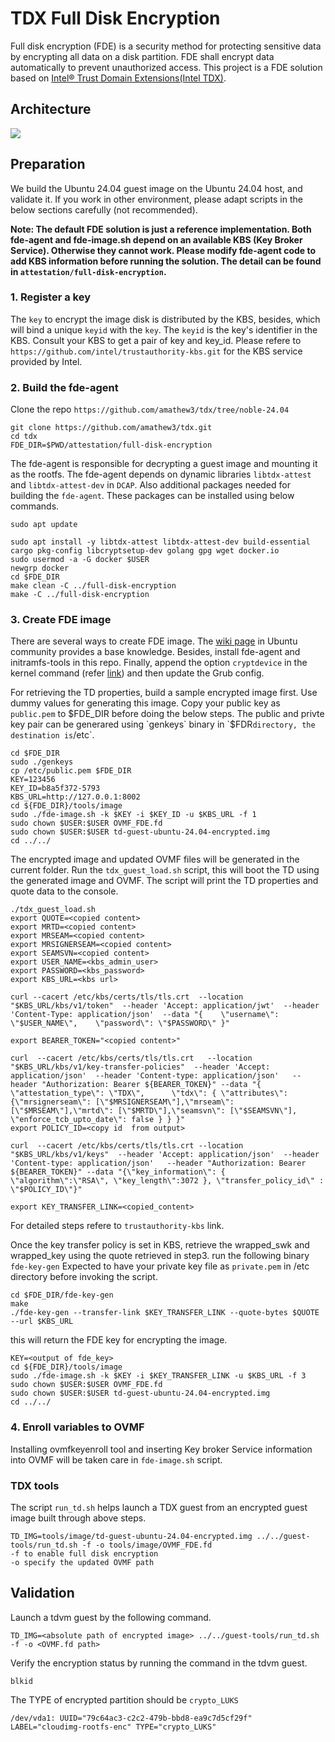 # TDX Full Disk Encryption

Full disk encryption (FDE) is a security method for protecting sensitive
data by encrypting all data on a disk partition. FDE shall encrypt data
automatically to prevent unauthorized access.
This project is a FDE solution based on [Intel&reg; Trust Domain 
Extensions(Intel TDX)](https://www.intel.com/content/www/us/en/developer/articles/technical/intel-trust-domain-extensions.html).

## Architecture

![](../attestation/full-disk-encryption/docs/fde-arch.png)
  
## Preparation

We build the Ubuntu 24.04 guest image on the Ubuntu 24.04 host, and validate it. If you work in other environment, please adapt scripts in the below sections carefully (not recommended).

**Note: The default FDE solution is just a reference implementation. Both fde-agent and fde-image.sh depend on an available KBS (Key Broker Service). Otherwise they cannot work. Please modify fde-agent code to add KBS information before running the solution. The detail can be found in `attestation/full-disk-encryption`.**

### 1. Register a key 

The `key` to encrypt the image disk is distributed by the KBS, besides, which will bind a unique `keyid` with the `key`. The `keyid` is the key's identifier in the KBS. Consult your KBS to get a pair of key and key_id. Please refere to `https://github.com/intel/trustauthority-kbs.git` for the KBS service provided by Intel.

### 2. Build the fde-agent
Clone the repo `https://github.com/amathew3/tdx/tree/noble-24.04`

```
git clone https://github.com/amathew3/tdx.git
cd tdx
FDE_DIR=$PWD/attestation/full-disk-encryption
```

The fde-agent is responsible for decrypting a guest image and mounting it as the rootfs. The fde-agent depends on dynamic libraries `libtdx-attest` and `libtdx-attest-dev` in `DCAP`. Also additional packages needed for building the `fde-agent`. These packages can be installed using below commands.

```
sudo apt update

sudo apt install -y libtdx-attest libtdx-attest-dev build-essential cargo pkg-config libcryptsetup-dev golang gpg wget docker.io
sudo usermod -a -G docker $USER
newgrp docker
cd $FDE_DIR
make clean -C ../full-disk-encryption
make -C ../full-disk-encryption
```

### 3. Create FDE image

There are several ways to create FDE image. The [wiki page](https://help.ubuntu.com/community/Full_Disk_Encryption_Howto_2019) in Ubuntu community provides a base knowledge. Besides, install fde-agent and initramfs-tools in this repo. Finally, append the option `cryptdevice` in the kernel command (refer [link](https://wiki.archlinux.org/title/dm-crypt/System_configuration)) and then update the Grub config.

For retrieving the TD properties, build a sample encrypted image first. Use dummy values for generating this image.
Copy your public key as `public.pem` to $FDE_DIR before doing the below steps. The public and privte key pair can be generared using `genkeys` binary in
`$FDR` directory, the destination is `/etc`.
```
cd $FDE_DIR
sudo ./genkeys
cp /etc/public.pem $FDE_DIR
KEY=123456
KEY_ID=b8a5f372-5793
KBS_URL=http://127.0.0.1:8002
cd ${FDE_DIR}/tools/image
sudo ./fde-image.sh -k $KEY -i $KEY_ID -u $KBS_URL -f 1
sudo chown $USER:$USER OVMF_FDE.fd
sudo chown $USER:$USER td-guest-ubuntu-24.04-encrypted.img
cd ../../
```

The encrypted image and updated OVMF files will be generated in the current folder.
Run the `tdx_guest_load.sh` script, this will boot the TD using the generated image and OVMF.
The script will print the TD properties and quote data to the console.

```
./tdx_guest_load.sh
export QUOTE=<copied content>
export MRTD=<copied content>
export MRSEAM=<copied content>
export MRSIGNERSEAM=<copied content>
export SEAMSVN=<copied content>
export USER_NAME=<kbs_admin_user>
export PASSWORD=<kbs_password>
export KBS_URL=<kbs url>

curl --cacert /etc/kbs/certs/tls/tls.crt  --location "$KBS_URL/kbs/v1/token"  --header 'Accept: application/jwt'  --header 'Content-Type: application/json'  --data "{    \"username\": \"$USER_NAME\",    \"password\": \"$PASSWORD\" }"

export BEARER_TOKEN="<copied content>"

curl  --cacert /etc/kbs/certs/tls/tls.crt   --location "$KBS_URL/kbs/v1/key-transfer-policies"  --header 'Accept: application/json'  --header 'Content-type: application/json'   --header "Authorization: Bearer ${BEARER_TOKEN}" --data "{    \"attestation_type\": \"TDX\",      \"tdx\": { \"attributes\": {\"mrsignerseam\": [\"$MRSIGNERSEAM\"],\"mrseam\": [\"$MRSEAM\"],\"mrtd\": [\"$MRTD\"],\"seamsvn\": [\"$SEAMSVN\"], \"enforce_tcb_upto_date\": false } } }"
export POLICY_ID=<copy id  from output>

curl  --cacert /etc/kbs/certs/tls/tls.crt --location "$KBS_URL/kbs/v1/keys"  --header 'Accept: application/json'  --header 'Content-type: application/json'   --header "Authorization: Bearer ${BEARER_TOKEN}" --data "{\"key_information\": { \"algorithm\":\"RSA\", \"key_length\":3072 }, \"transfer_policy_id\" : \"$POLICY_ID\"}"

export KEY_TRANSFER_LINK=<copied_content>

```

For detailed steps refere to `trustauthority-kbs` link.

Once the key transfer policy is set in KBS, retrieve the wrapped_swk and wrapped_key using the quote retrieved in step3.
run the following binary `fde-key-gen`
Expected to have your private key file as `private.pem` in /etc directory before invoking the script.
```
cd $FDE_DIR/fde-key-gen
make
./fde-key-gen --transfer-link $KEY_TRANSFER_LINK --quote-bytes $QUOTE --url $KBS_URL
```

this will return the FDE key for encrypting the image.
```
KEY=<output of fde_key>
cd ${FDE_DIR}/tools/image
sudo ./fde-image.sh -k $KEY -i $KEY_TRANSFER_LINK -u $KBS_URL -f 3
sudo chown $USER:$USER OVMF_FDE.fd
sudo chown $USER:$USER td-guest-ubuntu-24.04-encrypted.img
cd ../../
```


### 4. Enroll variables to OVMF

Installing ovmfkeyenroll tool and inserting Key broker Service information into OVMF will be taken care in `fde-image.sh` script.

### TDX tools 

The script `run_td.sh` helps launch a TDX guest from an encrypted guest image built through above steps. 
```
TD_IMG=tools/image/td-guest-ubuntu-24.04-encrypted.img ../../guest-tools/run_td.sh -f -o tools/image/OVMF_FDE.fd
-f to enable full disk encryption
-o specify the updated OVMF path
```

## Validation

Launch a tdvm guest by the following command. 

```
TD_IMG=<absolute path of encrypted image> ../../guest-tools/run_td.sh -f -o <OVMF.fd path>

```

Verify the encryption status by running the command in the tdvm guest.

```
blkid
```

The TYPE of encrypted partition should be `crypto_LUKS`

```
/dev/vda1: UUID="79c64ac3-c2c2-479b-bbd8-ea9c7d5cf29f" LABEL="cloudimg-rootfs-enc" TYPE="crypto_LUKS"
```

